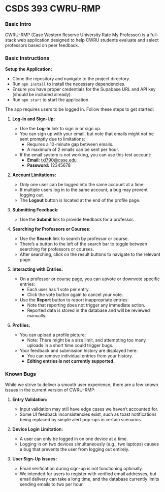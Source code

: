 # CSDS 393 CWRU-RMP


### Basic Intro
CWRU-RMP (Case Western Reserve University Rate My Professor) is a full-stack web application designed to help CWRU students evaluate and select professors based on peer feedback.


### Basic Instructions

**Setup the Application:**
   - Clone the repository and navigate to the project directory.
   - Run `npm install` to install the necessary dependencies.
   - Ensure you have proper credentials for the Supabase URL and API key (should be included already).
   - Run `npm start` to start the application.

The app requires users to be logged in. Follow these steps to get started:

1. **Log-In and Sign-Up:**  
   - Use the **Log-In** link to sign in or sign up.  
   - You can sign up with your email, but note that emails might not be sent promptly due to limitations:  
     - Requires a 10-minute gap between emails.  
     - A maximum of 2 emails can be sent per hour.  
   - If the email system is not working, you can use this test account:  
     - **Email:** txl790@case.edu  
     - **Password:** 12345678  

2. **Account Limitations:**  
   - Only one user can be logged into the same account at a time.  
   - If multiple users log in to the same account, a bug may prevent logging out.  
   - The **Logout** button is located at the end of the profile page.  

3. **Submitting Feedback:**  
   - Use the **Submit** link to provide feedback for a professor.  

4. **Searching for Professors or Courses:**  
   - Use the **Search** link to search by professor or course.  
   - There’s a button to the left of the search bar to toggle between searching for professors or courses.  
   - After searching, click on the result buttons to navigate to the relevant page.  

5. **Interacting with Entries:**  
   - On a professor or course page, you can upvote or downvote specific entries:  
     - Each user has 1 vote per entry.  
     - Click the vote button again to cancel your vote.  
   - Use the **Report** button to report inappropriate entries:  
     - Note that reporting does not trigger any immediate action.  
     - Reported data is stored in the database and will be reviewed manually.  
6. **Profiles:**  
   - You can upload a profile picture:  
     - Note: There might be a size limit, and attempting too many uploads in a short time could trigger bugs.  
   - Your feedback and submission history are displayed here:  
     - You can remove individual entries from your history.  
     - **Editing entries is not currently supported.**  


### Known Bugs

While we strive to deliver a smooth user experience, there are a few known issues in the current version of CWRU-RMP:

1. **Entry Validation:**  
   - Input validation may still have edge cases we haven’t accounted for.  
   - Some UI feedback inconsistencies exist, such as toast notifications being replaced by simple alert pop-ups in certain scenarios.  

2. **Device Login Limitation:**  
   - A user can only be logged in on one device at a time.  
   - Logging in on two devices simultaneously (e.g., two laptops) causes a bug that prevents the user from logging out entirely.  

3. **User Sign-Up Issues:**  
   - Email verification during sign-up is not functioning optimally.  
   - We intended for users to register with verified email addresses, but email delivery can take a long time, and the database currently limits sending emails to two per hour.  


